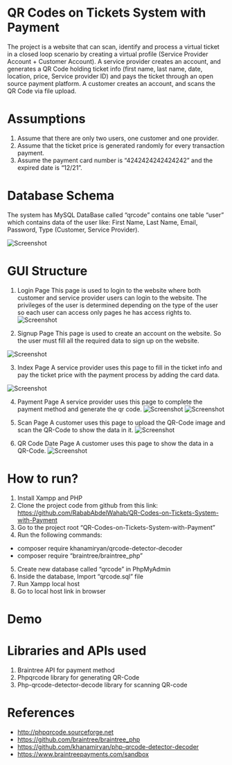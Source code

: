 # QR Codes on Tickets System with Payment
The project is a website that can scan, identify and process a virtual ticket in a closed loop scenario by creating a virtual profile (Service Provider Account + Customer Account).
A service provider creates an account, and generates a QR Code holding ticket info (first name, last name, date, location, price, Service provider ID) and pays the ticket through an open source payment platform.
A customer creates an account, and scans the QR Code via file upload.  

# Assumptions
1. Assume that there are only two users, one customer and one provider.
2. Assume that the ticket price is generated randomly for every transaction payment.
3. Assume the payment card number is “4242424242424242” and the expired date is “12/21”.

# Database Schema
The system has MySQL DataBase called “qrcode” contains one table “user” which contains data of the user like: First Name, Last Name, Email, Password, Type (Customer, Service Provider).

![Screenshot](GUIimages/schema.PNG)

# GUI Structure
1. Login Page
    This page is used to login to the website where both customer and service provider users can login to the website.
    The privileges of the user is determined depending on the type of the user so each user can access only pages he has access rights to.
![Screenshot](GUIimages/login.PNG)

2. Signup Page
    This page is used to create an account on the website.
    So the user must fill all the required data to sign up on the website.

![Screenshot](GUIimages/signup.PNG)

3. Index Page
    A service provider uses this page to fill in the ticket info and pay the ticket price with the payment process by adding the card data.
    
![Screenshot](GUIimages/index.PNG)

4. Payment Page
    A service provider uses this page to complete the payment method and generate the qr code.
![Screenshot](GUIimages/payment.PNG)
![Screenshot](GUIimages/qr.PNG)

5. Scan Page
    A customer uses this page to upload the QR-Code image and scan the QR-Code to show the data in it.
![Screenshot](GUIimages/scanqr.PNG)

6. QR Code Date Page
    A customer uses this page to show the data in a QR-Code.
![Screenshot](GUIimages/dataqr.PNG)

# How to run?
1. Install Xampp and PHP 
2. Clone the project code from github from this link: https://github.com/RababAbdelWahab/QR-Codes-on-Tickets-System-with-Payment
3. Go to the project root “QR-Codes-on-Tickets-System-with-Payment”
4. Run the following commands:
  - composer require khanamiryan/qrcode-detector-decoder
  - composer require “braintree/braintree_php”
5. Create new database called “qrcode” in PhpMyAdmin
6. Inside the database, Import “qrcode.sql” file
7. Run Xampp local host
8. Go to local host link in browser 
 
# Demo 

# Libraries and APIs used
1. Braintree API  for payment method
2. Phpqrcode library for generating QR-Code
3. Php-qrcode-detector-decode library for scanning QR-code

# References
- http://phpqrcode.sourceforge.net
- https://github.com/braintree/braintree_php
- https://github.com/khanamiryan/php-qrcode-detector-decoder
- https://www.braintreepayments.com/sandbox
